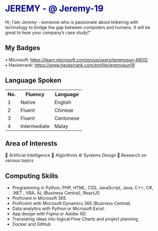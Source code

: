 # <span style="color:#000080;">JEREMY - @ Jeremy-19</span>
Hi, I'am Jeremy - someone who is passionate about tinkering with technology to bridge the gap between computers and humans. It will be great to hear your company’s case study!”

## My Badges
• Microsoft: https://learn.microsoft.com/en/us/users/jeremypun-6803/ 
<br>
• Hackerrank: https://www.hackerrank.com/profile/jeremypun19

## Language Spoken
<table>
    <th>No.</th><th>Fluency</th><th>Language</th>
    <tr>
        <td>1</td> 
        <td>Native</td> 
        <td>English</td>  
    </tr>
    <tr>
        <td>2</td> 
        <td>Fluent</td> 
        <td>Chinese</td>  
    </tr>
    <tr>
        <td>3</td> 
        <td>Fluent</td> 
        <td>Cantonese</td>  
    </tr>
    <tr>
        <td>4</td> 
        <td>Intermediate</td> 
        <td>Malay</td>  
    </tr>
</table>

## Area of Interests
🤖 Artificial Intelligence
🔢 Algorithms
⚙️ Systems Design
📖 Research on various topics

## Computing Skills
<ul>
    <li>
        Programming in Python, PHP, HTML, CSS, JavaScript, Java, C++, C#, .NET., VBA, AL (Business Central), ReactJS 
    </li>
    <li>
        Proficient in Microsoft 365  
    </li>
    <li>
        Proficient with Microsoft Dynamics 365 (Business Central). 
    </li>
    <li>
        Data analytics with Python or Microsoft Excel. 
    </li>
    <li>
        App design with Figma or Adobe XD. 
    </li>
    <li>
        Translating ideas into logical Flow Charts and project planning. 
    </li>
    <li>
        Docker and GitHub 
    </li>
</ul>